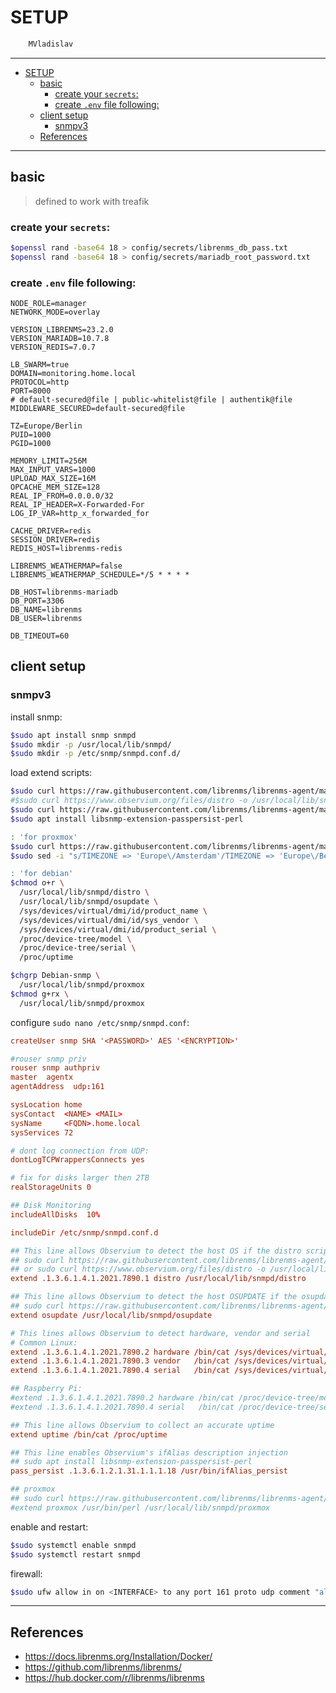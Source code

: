 # SETUP

```sh
    MVladislav
```

---

- [SETUP](#setup)
  - [basic](#basic)
    - [create your `secrets`:](#create-your-secrets)
    - [create `.env` file following:](#create-env-file-following)
  - [client setup](#client-setup)
    - [snmpv3](#snmpv3)
  - [References](#references)

---

## basic

> defined to work with treafik

### create your `secrets`:

```sh
$openssl rand -base64 18 > config/secrets/librenms_db_pass.txt
$openssl rand -base64 18 > config/secrets/mariadb_root_password.txt
```

### create `.env` file following:

```env
NODE_ROLE=manager
NETWORK_MODE=overlay

VERSION_LIBRENMS=23.2.0
VERSION_MARIADB=10.7.8
VERSION_REDIS=7.0.7

LB_SWARM=true
DOMAIN=monitoring.home.local
PROTOCOL=http
PORT=8000
# default-secured@file | public-whitelist@file | authentik@file
MIDDLEWARE_SECURED=default-secured@file

TZ=Europe/Berlin
PUID=1000
PGID=1000

MEMORY_LIMIT=256M
MAX_INPUT_VARS=1000
UPLOAD_MAX_SIZE=16M
OPCACHE_MEM_SIZE=128
REAL_IP_FROM=0.0.0.0/32
REAL_IP_HEADER=X-Forwarded-For
LOG_IP_VAR=http_x_forwarded_for

CACHE_DRIVER=redis
SESSION_DRIVER=redis
REDIS_HOST=librenms-redis

LIBRENMS_WEATHERMAP=false
LIBRENMS_WEATHERMAP_SCHEDULE=*/5 * * * *

DB_HOST=librenms-mariadb
DB_PORT=3306
DB_NAME=librenms
DB_USER=librenms

DB_TIMEOUT=60
```

## client setup

### snmpv3

install snmp:

```sh
$sudo apt install snmp snmpd
$sudo mkdir -p /usr/local/lib/snmpd/
$sudo mkdir -p /etc/snmp/snmpd.conf.d/
```

load extend scripts:

```sh
$sudo curl https://raw.githubusercontent.com/librenms/librenms-agent/master/snmp/distro -o /usr/local/lib/snmpd/distro
#$sudo curl https://www.observium.org/files/distro -o /usr/local/lib/snmpd/distro
$sudo curl https://raw.githubusercontent.com/librenms/librenms-agent/master/snmp/osupdate -o /usr/local/lib/snmpd/osupdate
$sudo apt install libsnmp-extension-passpersist-perl

: 'for proxmox'
$sudo curl https://raw.githubusercontent.com/librenms/librenms-agent/master/agent-local/proxmox -o /usr/local/lib/snmpd/proxmox
$sudo sed -i "s/TIMEZONE => 'Europe\/Amsterdam'/TIMEZONE => 'Europe\/Berlin'/g" /usr/local/lib/snmpd/proxmox

: 'for debian'
$chmod o+r \
  /usr/local/lib/snmpd/distro \
  /usr/local/lib/snmpd/osupdate \
  /sys/devices/virtual/dmi/id/product_name \
  /sys/devices/virtual/dmi/id/sys_vendor \
  /sys/devices/virtual/dmi/id/product_serial \
  /proc/device-tree/model \
  /proc/device-tree/serial \
  /proc/uptime

$chgrp Debian-snmp \
  /usr/local/lib/snmpd/proxmox
$chmod g+rx \
  /usr/local/lib/snmpd/proxmox
```

configure `sudo nano /etc/snmp/snmpd.conf`:

```conf
createUser snmp SHA '<PASSWORD>' AES '<ENCRYPTION>'

#rouser snmp priv
rouser snmp authpriv
master  agentx
agentAddress  udp:161

sysLocation home
sysContact  <NAME> <MAIL>
sysName     <FQDN>.home.local
sysServices 72

# dont log connection from UDP:
dontLogTCPWrappersConnects yes

# fix for disks larger then 2TB
realStorageUnits 0

## Disk Monitoring
includeAllDisks  10%

includeDir /etc/snmp/snmpd.conf.d

## This line allows Observium to detect the host OS if the distro script is installed
## sudo curl https://raw.githubusercontent.com/librenms/librenms-agent/master/snmp/distro -o /usr/local/lib/snmpd/distro
## or sudo curl https://www.observium.org/files/distro -o /usr/local/lib/snmpd/distro
extend .1.3.6.1.4.1.2021.7890.1 distro /usr/local/lib/snmpd/distro

## This line allows Observium to detect the host OSUPDATE if the osupdate script is installed
## sudo curl https://raw.githubusercontent.com/librenms/librenms-agent/master/snmp/osupdate -o /usr/local/lib/snmpd/osupdate
extend osupdate /usr/local/lib/snmpd/osupdate

# This lines allows Observium to detect hardware, vendor and serial
# Common Linux:
extend .1.3.6.1.4.1.2021.7890.2 hardware /bin/cat /sys/devices/virtual/dmi/id/product_name
extend .1.3.6.1.4.1.2021.7890.3 vendor   /bin/cat /sys/devices/virtual/dmi/id/sys_vendor
extend .1.3.6.1.4.1.2021.7890.4 serial   /bin/cat /sys/devices/virtual/dmi/id/product_serial

## Raspberry Pi:
#extend .1.3.6.1.4.1.2021.7890.2 hardware /bin/cat /proc/device-tree/model
#extend .1.3.6.1.4.1.2021.7890.4 serial   /bin/cat /proc/device-tree/serial

## This line allows Observium to collect an accurate uptime
extend uptime /bin/cat /proc/uptime

## This line enables Observium's ifAlias description injection
## sudo apt install libsnmp-extension-passpersist-perl
pass_persist .1.3.6.1.2.1.31.1.1.1.18 /usr/bin/ifAlias_persist

## proxmox
## sudo curl https://raw.githubusercontent.com/librenms/librenms-agent/master/agent-local/proxmox -o /usr/local/lib/snmpd/proxmox
#extend proxmox /usr/bin/perl /usr/local/lib/snmpd/proxmox
```

enable and restart:

```sh
$sudo systemctl enable snmpd
$sudo systemctl restart snmpd
```

firewall:

```sh
$sudo ufw allow in on <INTERFACE> to any port 161 proto udp comment "allow incoming connection on default snmp port"
```

---

## References

- <https://docs.librenms.org/Installation/Docker/>
- <https://github.com/librenms/librenms/>
- <https://hub.docker.com/r/librenms/librenms>

